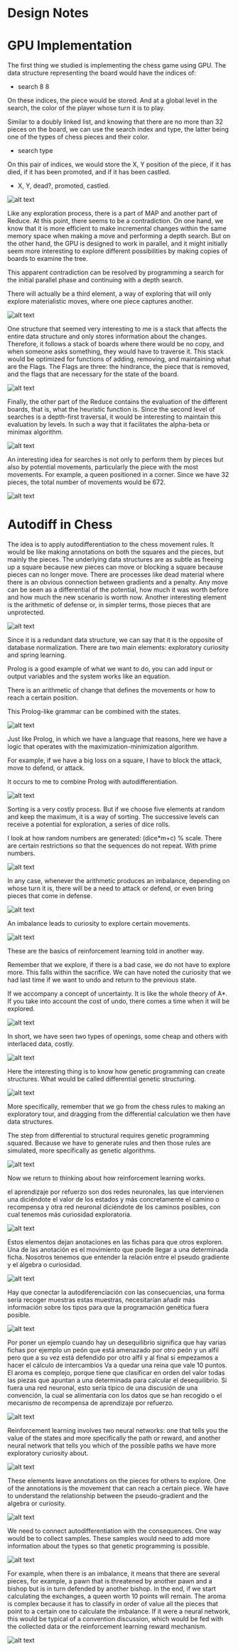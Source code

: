 # Design Notes
# GPU Implementation

The first thing we studied is implementing the chess game using GPU. The data structure representing the board would have the indices of:
- search 8 8

On these indices, the piece would be stored. And at a global level in the search, the color of the player whose turn it is to play.

Similar to a doubly linked list, and knowing that there are no more than 32 pieces on the board, we can use the search index and type, the latter being one of the types of chess pieces and their color.

- search type

On this pair of indices, we would store the X, Y position of the piece, if it has died, if it has been promoted, and if it has been castled.

- X, Y, dead?, promoted, castled.

![alt text](image.png)

Like any exploration process, there is a part of MAP and another part of Reduce. At this point, there seems to be a contradiction. On one hand, we know that it is more efficient to make incremental changes within the same memory space when making a move and performing a depth search. But on the other hand, the GPU is designed to work in parallel, and it might initially seem more interesting to explore different possibilities by making copies of boards to examine the tree.

This apparent contradiction can be resolved by programming a search for the initial parallel phase and continuing with a depth search.

There will actually be a third element, a way of exploring that will only explore materialistic moves, where one piece captures another.

![alt text](image-1.png)

One structure that seemed very interesting to me is a stack that affects the entire data structure and only stores information about the changes. Therefore, it follows a stack of boards where there would be no copy, and when someone asks something, they would have to traverse it. This stack would be optimized for functions of adding, removing, and maintaining what are the Flags. The Flags are three: the hindrance, the piece that is removed, and the flags that are necessary for the state of the board.

![alt text](image-2.png)

Finally, the other part of the Reduce contains the evaluation of the different boards, that is, what the heuristic function is. Since the second level of searches is a depth-first traversal, it would be interesting to maintain this evaluation by levels. In such a way that it facilitates the alpha-beta or minimax algorithm.

![alt text](image-3.png)

An interesting idea for searches is not only to perform them by pieces but also by potential movements, particularly the piece with the most movements. For example, a queen positioned in a corner. Since we have 32 pieces, the total number of movements would be 672.

![alt text](image-5.png)

# Autodiff in Chess

The idea is to apply autodifferentiation to the chess movement rules. It would be like making annotations on both the squares and the pieces, but mainly the pieces. The underlying data structures are as subtle as freeing up a square because new pieces can move or blocking a square because pieces can no longer move. There are processes like dead material where there is an obvious connection between gradients and a penalty. Any move can be seen as a differential of the potential, how much it was worth before and how much the new scenario is worth now. Another interesting element is the arithmetic of defense or, in simpler terms, those pieces that are unprotected.

![alt text](image-4.png)

Since it is a redundant data structure, we can say that it is the opposite of database normalization. There are two main elements: exploratory curiosity and spring learning.

Prolog is a good example of what we want to do, you can add input or output variables and the system works like an equation.

There is an arithmetic of change that defines the movements or how to reach a certain position.

This Prolog-like grammar can be combined with the states.

![alt text](image-6.png)

Just like Prolog, in which we have a language that reasons, here we have a logic that operates with the maximization-minimization algorithm.

For example, if we have a big loss on a square, I have to block the attack, move to defend, or attack.

It occurs to me to combine Prolog with autodifferentiation.

![alt text](image-7.png)

Sorting is a very costly process. But if we choose five elements at random and keep the maximum, it is a way of sorting. The successive levels can receive a potential for exploration, a series of dice rolls.

I look at how random numbers are generated: (dice*m+c) % scale. There are certain restrictions so that the sequences do not repeat. With prime numbers.

![alt text](image-8.png)

In any case, whenever the arithmetic produces an imbalance, depending on whose turn it is, there will be a need to attack or defend, or even bring pieces that come in defense.

![alt text](image-9.png)

An imbalance leads to curiosity to explore certain movements.

![alt text](image-10.png)

These are the basics of reinforcement learning told in another way.

Remember that we explore, if there is a bad case, we do not have to explore more. This falls within the sacrifice. We can have noted the curiosity that we had last time if we want to undo and return to the previous state.

If we accompany a concept of uncertainty. It is like the whole theory of A*. If you take into account the cost of undo, there comes a time when it will be explored.

![alt text](image-11.png)

In short, we have seen two types of openings, some cheap and others with interlaced data, costly.

![alt text](image-12.png)

Here the interesting thing is to know how genetic programming can create structures. What would be called differential genetic structuring.

![alt text](image-13.png)

More specifically, remember that we go from the chess rules to making an exploratory tour, and dragging from the differential calculation we then have data structures.

The step from differential to structural requires genetic programming squared. Because we have to generate rules and then those rules are simulated, more specifically as genetic algorithms.

![alt text](image-14.png)

Now we return to thinking about how reinforcement learning works.

 el aprendizaje por refuerzo son dos redes neuronales, las que intervienen una diciéndote el valor de los estados y más concretamente el camino o recompensa y otra red neuronal diciéndote de los caminos posibles, con cual tenemos más curiosidad exploratoria.

 ![alt text](image-15.png)

 Estos elementos dejan anotaciones en las fichas para que otros exploren. Una de las anotación es el movimiento que puede llegar a una determinada ficha. Nosotros tenemos que entender la relación entre el pseudo gradiente y el álgebra o curiosidad.

 ![alt text](image-16.png)

 Hay que conectar la autodiferenciación con las consecuencias, una forma sería recoger muestras estas muestras, necesitarían añadir más información sobre los tipos para que la programación genética fuera posible.

 ![alt text](image-17.png)

 Por poner un ejemplo cuando hay un desequilibrio significa que hay varias fichas por ejemplo un peón que está amenazado por otro peón y un alfil pero que a su vez está defendido por otro alfil y al final si empezamos a hacer el cálculo de intercambios Va a quedar una reina que vale 10 puntos. El aroma es complejo, porque tiene que clasificar en orden del valor todas las piezas que apuntan a una determinada para calcular el desequilibrio. Si fuera una red neuronal, esto sería típico de una discusión de una convención, la cual se alimentaría con los datos que se han recogido o el mecanismo de recompensa de aprendizaje por refuerzo.

 ![alt text](image-18.png)

Reinforcement learning involves two neural networks: one that tells you the value of the states and more specifically the path or reward, and another neural network that tells you which of the possible paths we have more exploratory curiosity about.

![alt text](image-15.png)

These elements leave annotations on the pieces for others to explore. One of the annotations is the movement that can reach a certain piece. We have to understand the relationship between the pseudo-gradient and the algebra or curiosity.

![alt text](image-16.png)

We need to connect autodifferentiation with the consequences. One way would be to collect samples. These samples would need to add more information about the types so that genetic programming is possible.

![alt text](image-17.png)

For example, when there is an imbalance, it means that there are several pieces, for example, a pawn that is threatened by another pawn and a bishop but is in turn defended by another bishop. In the end, if we start calculating the exchanges, a queen worth 10 points will remain. The aroma is complex because it has to classify in order of value all the pieces that point to a certain one to calculate the imbalance. If it were a neural network, this would be typical of a convention discussion, which would be fed with the collected data or the reinforcement learning reward mechanism.

![alt text](image-18.png)

